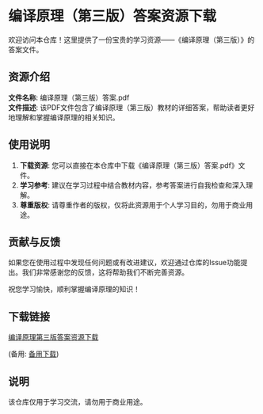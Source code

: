 # 编译原理（第三版）答案资源下载

欢迎访问本仓库！这里提供了一份宝贵的学习资源——《编译原理（第三版）》的答案文件。

## 资源介绍

**文件名称**: 编译原理（第三版）答案.pdf  
**文件描述**: 该PDF文件包含了编译原理（第三版）教材的详细答案，帮助读者更好地理解和掌握编译原理的相关知识。

## 使用说明

1. **下载资源**: 您可以直接在本仓库中下载《编译原理（第三版）答案.pdf》文件。
2. **学习参考**: 建议在学习过程中结合教材内容，参考答案进行自我检查和深入理解。
3. **尊重版权**: 请尊重作者的版权，仅将此资源用于个人学习目的，勿用于商业用途。

## 贡献与反馈

如果您在使用过程中发现任何问题或有改进建议，欢迎通过仓库的Issue功能提出。我们非常感谢您的反馈，这将帮助我们不断完善资源。

祝您学习愉快，顺利掌握编译原理的知识！

## 下载链接
[编译原理第三版答案资源下载](https://pan.quark.cn/s/6279315b1574) 

(备用: [备用下载](https://pan.baidu.com/s/1HoJtrqf0Q-mgVw0TicVJeQ?pwd=1234))

## 说明

该仓库仅用于学习交流，请勿用于商业用途。

